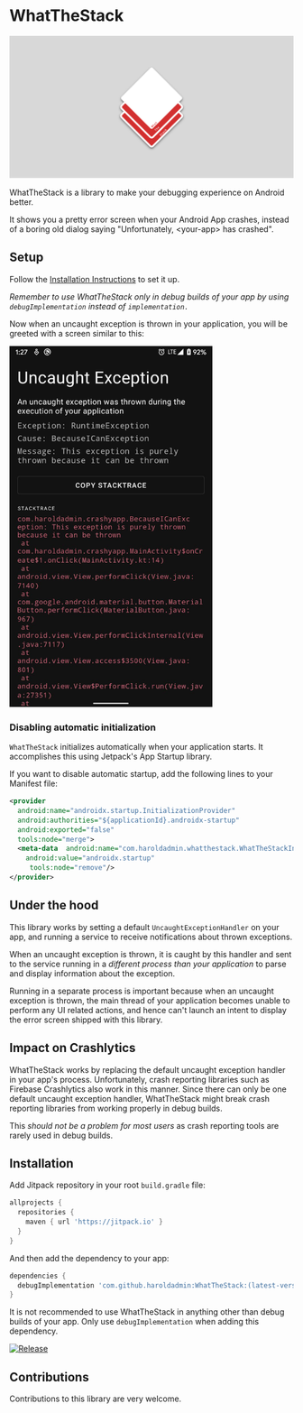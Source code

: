 # WhatTheStack

![Banner](media/repo-banner.png)

WhatTheStack is a library to make your debugging experience on Android better.

It shows you a pretty error screen when your Android App crashes, instead of a boring old dialog saying "Unfortunately, \<your-app\> has crashed".

## Setup

Follow the [Installation Instructions](#installation) to set it up.

_Remember to use WhatTheStack only in debug builds of your app by using `debugImplementation` instead of `implementation.`_

Now when an uncaught exception is thrown in your application, you will be greeted with a screen similar to this:

<img src="media/screenshot.jpeg" width="360px" height="640px"/>

### Disabling automatic initialization

`WhatTheStack` initializes automatically when your application starts. It accomplishes this using Jetpack's App Startup library.

If you want to disable automatic startup, add the following lines to your Manifest file:

```xml
<provider
  android:name="androidx.startup.InitializationProvider"
  android:authorities="${applicationId}.androidx-startup"
  android:exported="false"
  tools:node="merge">
  <meta-data  android:name="com.haroldadmin.whatthestack.WhatTheStackInitializer"
    android:value="androidx.startup"
     tools:node="remove"/>
</provider>
```

## Under the hood

This library works by setting a default `UncaughtExceptionHandler` on your app, and running a service to receive notifications about thrown exceptions.

When an uncaught exception is thrown, it is caught by this handler and sent to the service running in a _different process than your application_ to parse and display information about the exception.

Running in a separate process is important because when an uncaught exception is thrown, the main thread of your application becomes unable to perform any UI related actions, and hence can't launch an intent to display the error screen shipped with this library.

## Impact on Crashlytics

WhatTheStack works by replacing the default uncaught exception handler in your app's process. Unfortunately, crash reporting libraries such as Firebase Crashlytics also work in this manner.
Since there can only be one default uncaught exception handler, WhatTheStack might break crash reporting libraries from working properly in debug builds.

This _should not be a problem for most users_ as crash reporting tools are rarely used in debug builds.

## Installation

Add Jitpack repository in your root `build.gradle` file:

```groovy
allprojects {
  repositories {
    maven { url 'https://jitpack.io' }
  }
}
```

And then add the dependency to your app:

```groovy
dependencies {
  debugImplementation 'com.github.haroldadmin:WhatTheStack:(latest-version)'
}
```

It is not recommended to use WhatTheStack in anything other than debug builds of your app. Only use `debugImplementation` when adding this dependency.

[![Release](https://jitpack.io/v/haroldadmin/WhatTheStack.svg)](https://jitpack.io/#haroldadmin/WhatTheStack)

## Contributions

Contributions to this library are very welcome.
